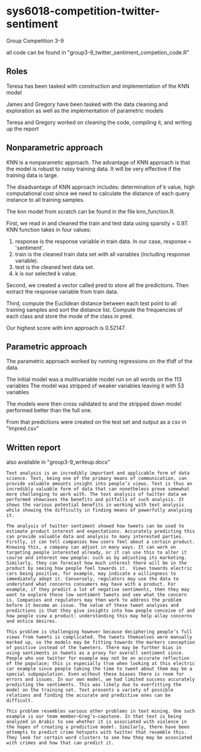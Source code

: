 # sys6018-competition-twitter-sentiment
Group Competition 3-9

all code can be found in "group3-9_twitter_sentiment_competion_code.R"

## Roles
Teresa has been tasked with construction and implementation of the KNN model

James and Gregory have been tasked with the data cleaning and exploration as well as the implementation of parametric models

Teresa and Gregory worked on cleaning the code, compiling it, and writing up the report

## Nonparametric approach
KNN is a nonparametic approach.
The advantage of KNN approach is that the model is robust to noisy training data. It will be very effective if the training data is large.

The disadvantage of KNN approach includes: determination of k value, high computational cost since we need to calculate the distance of each query instance to all training samples.

The knn model from scratch can be found in the file knn_function.R.

First, we read in and cleaned the train and test data using sparsity = 0.97. KNN function takes in four values: 
1. response is the response variable in train data. In our case, response = 'sentiment'.
2. train is the cleaned train data set with all variables (including response variable).
3. test is the cleaned test data set.
4. k is our selected k value.

Second, we created a vector called pred to store all the predictions. Then extract the response variable from train data. 

Third, compute the Euclidean distance between each test point to all training samples and sort the distance list. Compute the frequencies of each class and store the mode of the class in pred. 

Our highest score with knn approach is 0.52147.

## Parametric approach
The parametric approach worked by running regressions on the tfidf of the data.

The initial model was a mulitivariable model run on all words on the 113 variables
The model was stripped of weaker variables leaving it with 53 variables

The models were then cross validated to and the stripped down model performed better than the full one.

From that predictions were created on the test set and output as a csv in "lmpred.csv"


## Written report
also available in "group3-9_writeup.docx"

	Text analysis is an incredibly important and applicable form of data science. Text, being one of the primary means of communication, can provide valuable amounts insight into people’s views. Text is thus an incredibly valuable form of data that can nonetheless prove somewhat more challenging to work with. The text analysis of twitter data we performed showcases the benefits and pitfalls of such analysis. It shows the various potential benefits in working with text analysis while showing the difficulty in finding means of powerfully analyzing it.
	
	The analysis of twitter sentiment showed how tweets can be used to estimate product interest and expectations. Accurately predicting this can provide valuable data and analysis to many interested parties. Firstly, it can tell companies how users feel about a certain product. Knowing this, a company can adjust in many ways. It can work on targeting people interested already, or it can use this to alter it course and interest new people: such as by adjusting its marketing. Similarly, they can forecast how much interest there will be in the product by seeing how people feel towards it.  Views towards electric cars being positive, for example, may indicate a willingness to immediately adopt it. Conversely, regulators may use the data to understand what concerns consumers may have with a product. For example, if they predict a lot of negative sentiments, then they may want to explore those low sentiment tweets and see what the concern is. Companies and regulators may then work to address the problem before it become an issue. The value of these tweet analyses and predictions is that they give insights into how people conceive of and how people view a product: understanding this may help allay concerns and entice desires. 
	
	This problem is challenging however because deciphering people’s full views from tweets is complicated. The tweets themselves were manually marked up, so the models may be fitting towards the markers conception of positive instead of the tweeters. There may be further bias in using sentiments in tweets as a proxy for overall sentiment since. People who use twitter for example may not be an accurate reflection of the populace; this is especially true when looking at this electric car example since people taking the time to tweet about them may be a special subpopulation. Even without these biases there is room for errors and issues. In our own model, we had limited success accurately predicting the sentiments. This was likely due to overfitting the model on the training set. Text presents a variety of possible relations and finding the accurate and predictive ones can be difficult. 
	
	This problem resembles various other problems in text mining. One such example is our team member—Greg’s—capstone. In that text is being analyzed in Arabic to see whether it is associated with violence in the hopes of creating a predictive model. Similarly, there have been attempts to predict crime hotspots with twitter that resemble this. They look for certain word clusters to see how they may be associated with crimes and how that can predict it.





